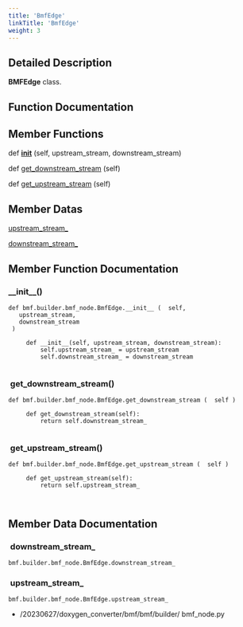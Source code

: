 ```yaml
---
title: 'BmfEdge'
linkTitle: 'BmfEdge'
weight: 3
---
```


[//]: <> (REF_MD: classbmf_1_1builder_1_1bmf__node_1_1BmfNode-members.html)

## Detailed Description

**BMFEdge** class.

## Function Documentation


## Member Functions


def   [__init__](#__init__) (self, upstream_stream, downstream_stream)
 
def   [get_downstream_stream](#get_downstream_stream) (self)
 
def   [get_upstream_stream](#get_upstream_stream) (self)
 
## Member Datas
   [upstream_stream_](#upstream_stream_) 
 
   [downstream_stream_](#downstream_stream_) 
   
## Member Function Documentation


### \_\_init\_\_()

```
def bmf.builder.bmf_node.BmfEdge.__init__ (  self, 
   upstream_stream, 
   downstream_stream 
 )   
```

```
     def __init__(self, upstream_stream, downstream_stream):
         self.upstream_stream_ = upstream_stream
         self.downstream_stream_ = downstream_stream
 

```

###  get_downstream_stream()

```
def bmf.builder.bmf_node.BmfEdge.get_downstream_stream (  self )  
```

```
     def get_downstream_stream(self):
         return self.downstream_stream_
 

```

###  get_upstream_stream()

```
def bmf.builder.bmf_node.BmfEdge.get_upstream_stream (  self )  
```

```
     def get_upstream_stream(self):
         return self.upstream_stream_
 
 

```

## Member Data Documentation


###  downstream_stream_

```
bmf.builder.bmf_node.BmfEdge.downstream_stream_ 
```

###  upstream_stream_

```
bmf.builder.bmf_node.BmfEdge.upstream_stream_ 
```

- /20230627/doxygen_converter/bmf/bmf/builder/  bmf_node.py  

